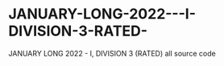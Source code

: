 # JANUARY-LONG-2022---I-DIVISION-3-RATED-
JANUARY LONG 2022 - I, DIVISION 3 (RATED) all source code
